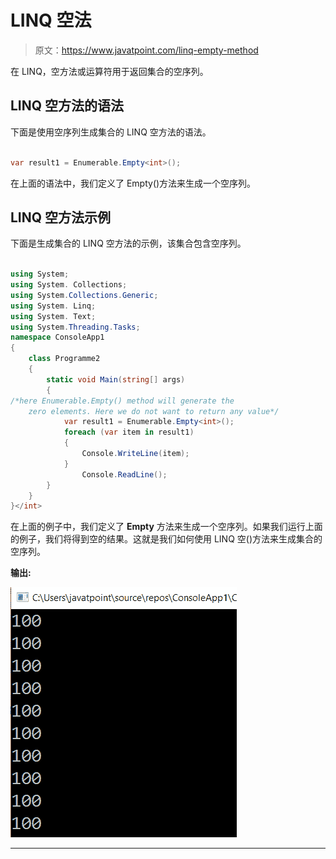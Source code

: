 # LINQ 空法

> 原文：<https://www.javatpoint.com/linq-empty-method>

在 LINQ，空方法或运算符用于返回集合的空序列。

## LINQ 空方法的语法

下面是使用空序列生成集合的 LINQ 空方法的语法。

```cs

var result1 = Enumerable.Empty<int>();

```

在上面的语法中，我们定义了 Empty()方法来生成一个空序列。

## LINQ 空方法示例

下面是生成集合的 LINQ 空方法的示例，该集合包含空序列。

```cs

using System;
using System. Collections;
using System.Collections.Generic;
using System. Linq;
using System. Text;
using System.Threading.Tasks;
namespace ConsoleApp1
{
    class Programme2
    {
        static void Main(string[] args)
        {
/*here Enumerable.Empty() method will generate the 
    zero elements. Here we do not want to return any value*/
            var result1 = Enumerable.Empty<int>();
            foreach (var item in result1)
            {
                Console.WriteLine(item);
            }
                Console.ReadLine();
        }
    }
}</int> 
```

在上面的例子中，我们定义了 **Empty** 方法来生成一个空序列。如果我们运行上面的例子，我们将得到空的结果。这就是我们如何使用 LINQ 空()方法来生成集合的空序列。

**输出:**

![LINQ Empty Method](img/657b9d9bf49ca275aa09b5f9ecd1a7ce.png)

* * *